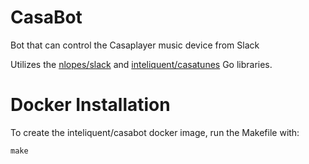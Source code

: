 # CasaBot
Bot that can control the Casaplayer music device from Slack

Utilizes the [nlopes/slack](https://github.com/nlopes/slack) and [inteliquent/casatunes](https://github.com/inteliquent/casatunes) Go libraries.
# Docker Installation
To create the inteliquent/casabot docker image, run the Makefile with:
```
make
```

